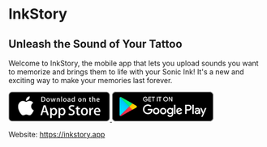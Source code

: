# InkStory

## Unleash the Sound of Your Tattoo

Welcome to InkStory, the mobile app that lets you upload sounds you want to memorize and brings them to
life with your Sonic Ink! It's a new and exciting way to make your memories last forever.

<a href="https://apps.apple.com/app/inkstory/id6478854889">
<img src="../images/app-store-badge.svg" alt="InkStory on AppStore" width="200"/>
</a>

<a href="#!">
<img src="../images/google-play-badge.svg" alt="InkStory on Google Play" width="200"/>
</a>

Website: https://inkstory.app
